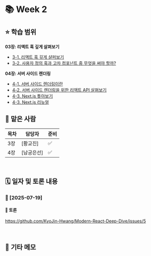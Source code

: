 # 📚 Week 2

## ⭐️ 학습 범위
<b> 03장: 리액트 훅 깊게 살펴보기</b>
- [3-1. 리액트 훅 깊게 샬퍼보기](https://github.com/KyoJin-Hwang/Modern-React-Deep-Dive/blob/bc44909dcabd9a680aeb6a5e40f1a7b67915c454/Week2/%ED%99%A9%EA%B5%90%EC%A7%84/3-1_%EB%A6%AC%EC%95%A1%ED%8A%B8_%ED%9B%85_%EA%B9%8A%EA%B2%8C_%EC%83%AC%ED%8D%BC%EB%B3%B4%EA%B8%B0.md)
- [3-2. 사용자 정의 훅과 고차 컴포넌트 중 무엇을 써야 할까?](https://github.com/KyoJin-Hwang/Modern-React-Deep-Dive/blob/bc44909dcabd9a680aeb6a5e40f1a7b67915c454/Week2/%ED%99%A9%EA%B5%90%EC%A7%84/3-2_%EC%82%AC%EC%9A%A9%EC%9E%90_%EC%A0%95%EC%9D%98_%ED%9B%85%EA%B3%BC_%EA%B3%A0%EC%B0%A8_%EC%BB%B4%ED%8F%AC%EB%84%8C%ED%8A%B8_%EC%A4%91_%EB%AC%B4%EC%97%87%EC%9D%84_%EC%8D%A8%EC%95%BC_%ED%95%A0%EA%B9%8C%3F.md)

<b> 04장: 서버 사이드 렌더링</b>
- [4-1. 서버 사이드 렌더링이란](https://github.com/KyoJin-Hwang/Modern-React-Deep-Dive/blob/bc44909dcabd9a680aeb6a5e40f1a7b67915c454/Week2/%EB%82%A8%EA%B6%81%EC%9D%80%EC%84%A0/4%EC%9E%A5/4-1_%EC%84%9C%EB%B2%84_%EC%82%AC%EC%9D%B4%EB%93%9C_%EB%A0%8C%EB%8D%94%EB%A7%81%EC%9D%B4%EB%9E%80.md)
- [4-2. 서버 사이드 렌더링을 위한 리액트 API 살펴보기](https://github.com/KyoJin-Hwang/Modern-React-Deep-Dive/blob/bc44909dcabd9a680aeb6a5e40f1a7b67915c454/Week2/%EB%82%A8%EA%B6%81%EC%9D%80%EC%84%A0/4%EC%9E%A5/4-2_%EC%84%9C%EB%B2%84_%EC%82%AC%EC%9D%B4%EB%93%9C_%EB%A0%8C%EB%8D%94%EB%A7%81%EC%9D%84_%EC%9C%84%ED%95%9C_%EB%A6%AC%EC%95%A1%ED%8A%B8_API_%EC%82%B4%ED%8E%B4%EB%B3%B4%EA%B8%B0.md)
- [4-3. Next.js 톺아보기](https://github.com/KyoJin-Hwang/Modern-React-Deep-Dive/blob/bc44909dcabd9a680aeb6a5e40f1a7b67915c454/Week2/%EB%82%A8%EA%B6%81%EC%9D%80%EC%84%A0/4%EC%9E%A5/4-3_Next.js_%ED%86%BA%EC%95%84%EB%B3%B4%EA%B8%B0.md)
- [4-3. Next.js 리뉴얼](https://github.com/KyoJin-Hwang/Modern-React-Deep-Dive/blob/bc44909dcabd9a680aeb6a5e40f1a7b67915c454/Week2/%EB%82%A8%EA%B6%81%EC%9D%80%EC%84%A0/4%EC%9E%A5/4-3_Nextjs_%EB%A6%AC%EB%89%B4%EC%96%BC.md)


## 👤 맡은 사람
| 목차 | 담당자 |준비|
|----|--------|---|
| 3장 | [황교진] |✅|
| 4장 | [남궁은선] |✅|

<br/>

## 🗓️ 일자 및 토론 내용

### 📅 [2025-07-19]

#### 💬 토론
https://github.com/KyoJin-Hwang/Modern-React-Deep-Dive/issues/5

<br/>

## 📝 기타 메모
